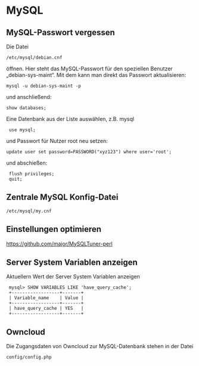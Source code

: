 # MySQL
## MySQL-Passwort vergessen
Die Datei
 
    /etc/mysql/debian.cnf

öffnen. Hier steht das MySQL-Passwort für den speziellen Benutzer „debian-sys-maint“.
Mit dem kann man direkt das Passwort aktualisieren:

    mysql -u debian-sys-maint -p

und anschließend:

    show databases;
 
 Eine Datenbank aus der Liste auswählen, z.B. mysql
 
     use mysql;
     
 und Passwort für Nutzer root neu setzen:
 
    update user set password=PASSWORD("xyz123") where user='root'; 
    
 und abschießen:

     flush privileges;
     quit;
 
## Zentrale MySQL Konfig-Datei

    /etc/mysql/my.cnf

## Einstellungen optimieren

https://github.com/major/MySQLTuner-perl


## Server System Variablen anzeigen

Aktuellern Wert der Server System Variablen anzeigen

     mysql> SHOW VARIABLES LIKE 'have_query_cache';
     +------------------+-------+
     | Variable_name    | Value |
     +------------------+-------+
     | have_query_cache | YES   |
     +------------------+-------+


## Owncloud
Die Zugangsdaten von Owncloud zur MySQL-Datenbank stehen in der Datei
    
    config/config.php
 
 
